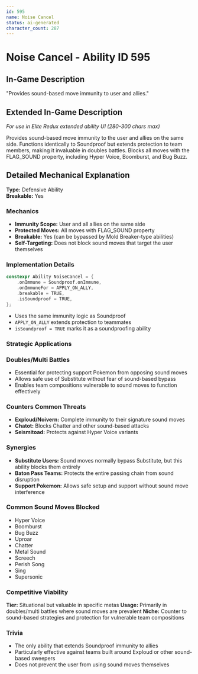 ```yaml
---
id: 595
name: Noise Cancel
status: ai-generated
character_count: 287
---
```


# Noise Cancel - Ability ID 595

## In-Game Description
"Provides sound-based move immunity to user and allies."

## Extended In-Game Description
*For use in Elite Redux extended ability UI (280-300 chars max)*

Provides sound-based move immunity to the user and allies on the same side. Functions identically to Soundproof but extends protection to team members, making it invaluable in doubles battles. Blocks all moves with the FLAG_SOUND property, including Hyper Voice, Boomburst, and Bug Buzz.

## Detailed Mechanical Explanation

**Type:** Defensive Ability  
**Breakable:** Yes  

### Mechanics

- **Immunity Scope:** User and all allies on the same side
- **Protected Moves:** All moves with FLAG_SOUND property
- **Breakable:** Yes (can be bypassed by Mold Breaker-type abilities)
- **Self-Targeting:** Does not block sound moves that target the user themselves

### Implementation Details

```cpp
constexpr Ability NoiseCancel = {
    .onImmune = Soundproof.onImmune,
    .onImmuneFor = APPLY_ON_ALLY,
    .breakable = TRUE,
    .isSoundproof = TRUE,
};
```

- Uses the same immunity logic as Soundproof
- `APPLY_ON_ALLY` extends protection to teammates
- `isSoundproof = TRUE` marks it as a soundproofing ability

### Strategic Applications

### Doubles/Multi Battles
- Essential for protecting support Pokemon from opposing sound moves
- Allows safe use of Substitute without fear of sound-based bypass
- Enables team compositions vulnerable to sound moves to function effectively

### Counters Common Threats
- **Exploud/Noivern:** Complete immunity to their signature sound moves
- **Chatot:** Blocks Chatter and other sound-based attacks
- **Seismitoad:** Protects against Hyper Voice variants

### Synergies
- **Substitute Users:** Sound moves normally bypass Substitute, but this ability blocks them entirely
- **Baton Pass Teams:** Protects the entire passing chain from sound disruption
- **Support Pokemon:** Allows safe setup and support without sound move interference

### Common Sound Moves Blocked

- Hyper Voice
- Boomburst
- Bug Buzz
- Uproar
- Chatter
- Metal Sound
- Screech
- Perish Song
- Sing
- Supersonic

### Competitive Viability

**Tier:** Situational but valuable in specific metas
**Usage:** Primarily in doubles/multi battles where sound moves are prevalent
**Niche:** Counter to sound-based strategies and protection for vulnerable team compositions

### Trivia

- The only ability that extends Soundproof immunity to allies
- Particularly effective against teams built around Exploud or other sound-based sweepers
- Does not prevent the user from using sound moves themselves